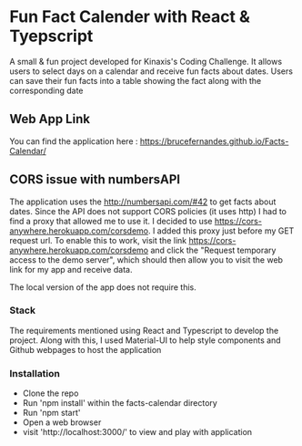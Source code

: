# Fun Fact Calender with React & Tyepscript

A small & fun project developed for Kinaxis's Coding Challenge. It allows users to select days on a calendar and receive fun facts about dates.
Users can save their fun facts into a table showing the fact along with the corresponding date

## Web App Link

You can find the application here : https://brucefernandes.github.io/Facts-Calendar/

## CORS issue with numbersAPI

The application uses the http://numbersapi.com/#42 to get facts about dates. Since the API does not support CORS policies (it uses http) I had to find a proxy
that allowed me to use it. I decided to use https://cors-anywhere.herokuapp.com/corsdemo. I added this proxy just before my GET request url. To enable this to work, visit the link https://cors-anywhere.herokuapp.com/corsdemo and click the "Request temporary access to the demo server", which should then allow you to visit the web link for my app and receive data. 

The local version of the app does not require this.

### Stack 

The requirements mentioned using React and Typescript to develop the project. Along with this, I used Material-UI to help style components and Github webpages to host the application

### Installation

 - Clone the repo
 - Run 'npm install' within the facts-calendar directory
 - Run 'npm start'
 - Open a web browser
 - visit 'http://localhost:3000/' to view and play with application


